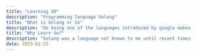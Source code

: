 ```yaml
---
title: "Learning GO"
description: "Programming language Golang"
title: "What is Golang or Go"
description: "Go being one of the languages introduced by google makes it fascinating to learn and to know more about as this language is said to be used as a replacement for the current backend node js, my goal from masters is to become a Website developer and learning this language should help me get closer to my dream to become a web developer"
title: "Why Learn Go?"
description: "Golang was a language not known to me until recent times, But a few days back i received an opportunity to become a teaching assistant for Artificial Intelligence, With that opportunity the projects that were supposed to be done by the students should be in Go, I took this as an opportunity and as I entered the Software Engineering class we were instructed that we need to learn a new language through this whole course so I thought to myself why not integrate both in one and learn the language and also work on the projects related to GO at the same time. This is my motivation to learn GO"
date: 2023-01-25
---
```

